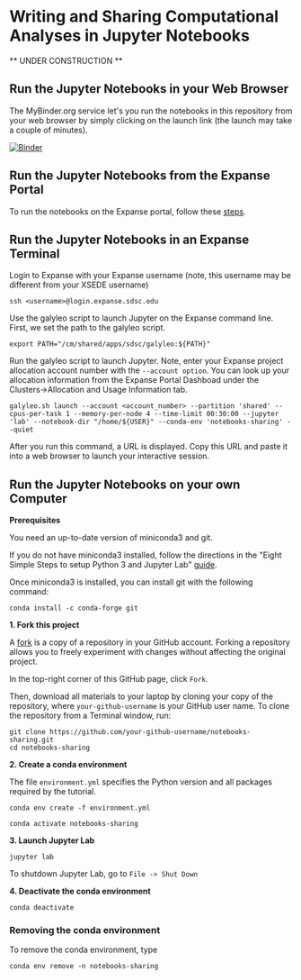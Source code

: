 # Writing and Sharing Computational Analyses in Jupyter Notebooks

** UNDER CONSTRUCTION **

## Run the Jupyter Notebooks in your Web Browser

The MyBinder.org service let's you run the notebooks in this repository from your web browser by simply clicking on the launch link (the launch may take a couple of minutes).

[![Binder](https://mybinder.org/badge_logo.svg)](https://mybinder.org/v2/gh/sdsc-hpc-training-org/notebooks-sharing/main?urlpath=lab)

## Run the Jupyter Notebooks from the Expanse Portal

To run the notebooks on the Expanse portal, follow these [steps](docs/Expanse_portal.md).

## Run the Jupyter Notebooks in an Expanse Terminal

Login to Expanse with your Expanse username (note, this username may be different from your XSEDE username)

```
ssh <username>@login.expanse.sdsc.edu
```

Use the galyleo script to launch Jupyter on the Expanse command line. First, we set the path to the galyleo script.

```
export PATH="/cm/shared/apps/sdsc/galyleo:${PATH}"
```

Run the galyleo script to launch Jupyter. Note, enter your Expanse project allocation account number with the `--account option`. You can look up your allocation information from the Expanse Portal Dashboad under the Clusters->Allocation and Usage Information tab.

```
galyleo.sh launch --account <account_number> --partition 'shared' --cpus-per-task 1 --memory-per-node 4 --time-limit 00:30:00 --jupyter 'lab' --notebook-dir "/home/${USER}" --conda-env 'notebooks-sharing' --quiet
```

After you run this command, a URL is displayed. Copy this URL and paste it into a web browser to launch your interactive session.

## Run the Jupyter Notebooks on your own Computer

**Prerequisites**

You need an up-to-date version of miniconda3 and git. 

If you do not have miniconda3 installed, follow the directions in the "Eight Simple Steps to setup Python 3 and Jupyter Lab" [guide](https://github.com/pwrose/python-jupyter#eight-simple-steps-to-setup-python-3-and-jupyter-lab).

Once miniconda3 is installed, you can install git with the following command:
```
conda install -c conda-forge git
```
 
**1. Fork this project**

A [fork](https://help.github.com/en/articles/fork-a-repo) is a copy of a repository in your GitHub account. Forking a repository allows you to freely experiment with changes without affecting the original project.

In the top-right corner of this GitHub page, click ```Fork```.

Then, download all materials to your laptop by cloning your copy of the repository, where ```your-github-username``` is your GitHub user name. To clone the repository from a Terminal window, run:

```
git clone https://github.com/your-github-username/notebooks-sharing.git
cd notebooks-sharing
```

**2. Create a conda environment**

The file `environment.yml` specifies the Python version and all packages required by the tutorial. 
```
conda env create -f environment.yml
```

```
conda activate notebooks-sharing
```

**3. Launch Jupyter Lab**
```
jupyter lab
```

To shutdown Jupyter Lab, go to `File -> Shut Down`

**4. Deactivate the conda environment**

```
conda deactivate
```

### Removing the conda environment

To remove the conda environment, type
```
conda env remove -n notebooks-sharing
```



